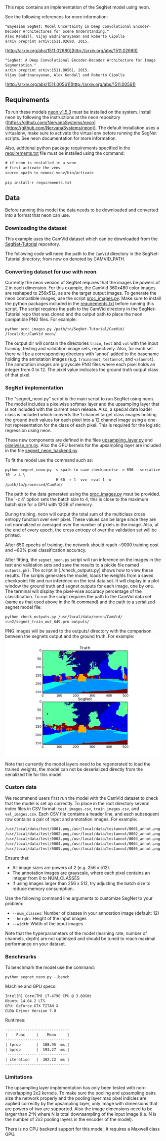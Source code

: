 
This repo contains an implementation of the SegNet model using neon.

See the following references for more information:

```
"Bayesian SegNet: Model Uncertainty in Deep Convolutional Encoder-Decoder Architectures for Scene Understanding."
Alex Kendall, Vijay Badrinarayanan and Roberto Cipolla
arXiv preprint arXiv:1511.02680, 2015.
```
[http://arxiv.org/abs/1511.02680](http://arxiv.org/abs/1511.02680)

```
"SegNet: A Deep Convolutional Encoder-Decoder Architecture for Image Segmentation."
arXiv preprint arXiv:1511.00561, 2015. 
Vijay Badrinarayanan, Alex Kendall and Roberto Cipolla
```
[http://arxiv.org/abs/1511.00561](http://arxiv.org/abs/1511.00561)

## Requirements

To run these models [neon v1.5.3](https://github.com/NervanaSystems/neon/tree/v1.5.3)
must be installed on the system.  Install neon by following the instructions at the
neon repository ([https://github.com/NervanaSystems/neon](https://github.com/NervanaSystems/neon)).
The default installation uses a virtualenv, make sure to activate the virtual
env before running the SegNet scripts.  See neon documentation for more information.


Also, addtional python package requirements specified in the
[requirements.txt](./requirements.txt) file must be installed using the command:
```
# if neon is installed in a venv
# first activate the venv
source <path to neon>/.venv/bin/activate

pip install-r requirements.txt
```

## Data

Before running this model the data needs to be downloaded and converted into a format that
neon can use. 

### Downloading the dataset

This example uses the CamVid dataset which can be downloaded from the 
[SegNet-Tutorial](https://github.com/alexgkendall/SegNet-Tutorial) repository.

The following code will need the path to the `CamVid` directory in the SegNet-Tutorial
directory; from now on denoted by CAMVID_PATH.

### Converting dataset for use with neon

Currently the neon version of SegNet requires that the images be powers of 2 in each
dimension.  For this example, the CamVid 360x480 color images are reshaped to 256x512,
as are the target output images.  To generate the neon compatible images, use the
script [proc_images.py](./proc_images.py).  Make sure to install the python packages
included in the [requirements.txt](./requirements.txt) before running this script.
The script requires the path to the CamVid directory in the SegNet-Tutorial repo that
was cloned and the output path to place the neon compatible PNG files.  For example:

```
python proc_images.py /path/to/SegNet-Tutorial/CamVid/ /local/dir/CamVid_neon/
```

The output dir will contain the directories `train`, `test` and `val` with the input training,
testing and validation image sets, repectively.  Also, for each set there will be a
corresponding directory with 'annot' added to the basename holding the annotation
images (e.g. `trainannot`, `testannot`, and `valannot`).  The annotation images are grayscale 
PNG files where each pixel holds an integer from 0 to 12.  The pixel value indicates the ground 
truth output class of that pixel.

### SegNet implementation

The "segnet_neon.py" script is the main script to run SegNet using neon.
The model includes a pixelwise softmax layer and the upsampling layer
that is not included with the current neon release.  Also, a special data loader
class is included which converts the 1 channel target class images holding
the ground truth values for each pixel into a 12 channel image using a one-hot
representation for the class of each pixel.  This is required for the logistic
regression using neon.

These new components are defined in the files
[upsampling_layer.py](./upsampling_layer.py)
and [pixelwise_sm.py](./pixelwise_sm.py). Also the GPU kernels for the upsampling
layer are included in the file [segnet_neon_backend.py](./segnet_neon_backend.py).

To fit the model use the command such as:
```
python segnet_neon.py -s <path to save checkpoints> -e 650 --serialize 10 -z 4 \
                      -H 60 -r 1 -vvv -eval 1 -w /path/to/processed/CamVid/
```
The path to the data generated using the [proc_images.py](./proc_images.py) 
msut be provided.  The '-z 4' option sets the batch size to 4, this is close
to the maximum batch size for a GPU with 12GB of memory.

During training, neon will output the total sum of the multiclass cross entropy
function over ever pixel.  These values can be large since they are not normalized
or averaged over the number of pxiels in the image.  Also, at the end of every epoch,
the cross entropy of over the validation set will be printed.

After 650 epochs of training, the network should reach ~9000 training cost and ~80% pixel
classification accuracy.

After fitting, the `segnet_neon.py` script will run inference on the images in the test and 
validation sets and save the results to a pickle file named `outputs.pkl`.  The script in
[./check_outputs.py] shows how to view these results. The scripts generates the model,
loads the weights from a saved checkpoint file and run inference on the test data set.
It will display in a plot window the ground truth and segnet outputs for each image, one
by one.  The terminal will display the pixel-wise accuracy percentage of the classification.
To run the script requires the path to the CamVid data set (same as that used above in the
fit command) and the path to a serialized segnet model file:
```
python check_outputs.py /usr/local/data/evren/CamVid/ run2/segnet_train_out_649.prm outputs/
```
PNG images will be saved to the outputs/ directory with the comparison between the segnets
output and the ground truth.  For example:
![example](./example_output.png)

Note that currently the model layers need to be regenerated to
load the trained weights, the model can not be deserialized directly from the serialized file
for this model.

### Custom data

We recommend users first run the model with the CamVid dataset to check that the model is
set up correctly. To place in the root directory several index files in CSV format:
`test_images.csv`, `train_images.csv`, and `val_images.csv`. Each CSV file contains a 
header line, and each subsequent row contains a pair of input and annotation images. For example:

```
/usr/local/data/test/0001.png,/usr/local/data/testannot/0001_annot.png
/usr/local/data/test/0002.png,/usr/local/data/testannot/0002_annot.png
/usr/local/data/test/0003.png,/usr/local/data/testannot/0003_annot.png
/usr/local/data/test/0004.png,/usr/local/data/testannot/0004_annot.png
/usr/local/data/test/0005.png,/usr/local/data/testannot/0005_annot.png
```

Ensure that:
* All image sizes are powers of 2 (e.g. 256 x 512).
* The annotation images are grayscale, where each pixel contains an integer from 0 to NUM_CLASSES
* If using images larger than 256 x 512, try adjusting the batch size to reduce memory consumption.

Use the following command line arguments to customize SegNet to your problem:
* `--num_classes`: Number of classes in your annotation image (default: 12)
* `--height`: Height of the input images
* `--width`: Width of the input images

Note that the hyperparameters of the model (learning rate, number of channels, depth) are not
optimized and should be tuned to reach maximal performance on your dataset.

### Benchmarks

To benchmark the model use the command:
```
python segnet_neon.py --bench
```

Machine and GPU specs:
```
Intel(R) Core(TM) i7-4790 CPU @ 3.60GHz
Ubuntu 14.04.2 LTS
GPU: GeForce GTX TITAN X
CUDA Driver Version 7.0
```

Runtimes:
```
-----------------------------
|    Func     |    Mean     |
-----------------------------
| fprop       |  108.95  ms |
| bprop       |  193.27  ms |
 ------------- -------------
| iteration   |  302.22  ms |
-----------------------------
```


### Limitations

The upsampling layer implementation has only been tested with non-noverlapping
2x2 kernels. To make sure the pooling and upsampling pairs size the network properly
and the pooling layer max pixel indicies are applied correctly by the upsampling layer,
only image with dimensions that are powers of two are supported.  Also the image
dimensions need to be larger than 2^N where N is total downsampling of the input
image (i.e.  N is the number of 2x2 pooling layers in the encoder of the model).

There is no CPU backend support for this model, it requires a Maxwell class GPU.
